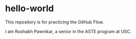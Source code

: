 # hello-world
This repository is for practicing the GitHub Flow.

I am Rushabh Pawnikar, a senior in the ASTE program at USC. 
